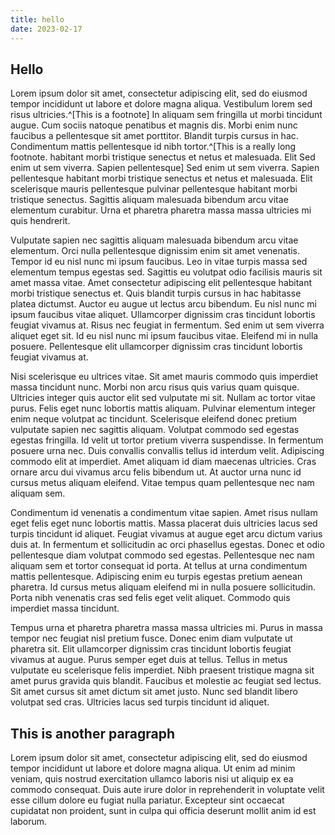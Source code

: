 ```yaml
---
title: hello
date: 2023-02-17
---
```


## Hello

Lorem ipsum dolor sit amet, consectetur adipiscing elit, sed do
eiusmod tempor incididunt ut labore et dolore magna aliqua.
Vestibulum lorem sed risus ultricies.^[This is a footnote] In
aliquam sem fringilla ut morbi tincidunt augue. Cum sociis
natoque penatibus et magnis dis. Morbi enim nunc faucibus a
pellentesque sit amet porttitor. Blandit turpis cursus in hac.
Condimentum mattis pellentesque id nibh tortor.^[This is a really
long footnote. habitant morbi tristique senectus et netus et
malesuada. Elit Sed enim ut sem viverra. Sapien pellentesque] Sed
enim ut sem viverra. Sapien pellentesque habitant morbi tristique
senectus et netus et malesuada. Elit scelerisque mauris
pellentesque pulvinar pellentesque habitant morbi tristique
senectus. Sagittis aliquam malesuada bibendum arcu vitae
elementum curabitur. Urna et pharetra pharetra massa massa
ultricies mi quis hendrerit.

Vulputate sapien nec sagittis aliquam malesuada bibendum arcu
vitae elementum. Orci nulla pellentesque dignissim enim sit amet
venenatis. Tempor id eu nisl nunc mi ipsum faucibus. Leo in vitae
turpis massa sed elementum tempus egestas sed. Sagittis eu
volutpat odio facilisis mauris sit amet massa vitae. Amet
consectetur adipiscing elit pellentesque habitant morbi tristique
senectus et. Quis blandit turpis cursus in hac habitasse platea
dictumst. Auctor eu augue ut lectus arcu bibendum. Eu nisl nunc
mi ipsum faucibus vitae aliquet. Ullamcorper dignissim cras
tincidunt lobortis feugiat vivamus at. Risus nec feugiat in
fermentum. Sed enim ut sem viverra aliquet eget sit. Id eu nisl
nunc mi ipsum faucibus vitae. Eleifend mi in nulla posuere.
Pellentesque elit ullamcorper dignissim cras tincidunt lobortis
feugiat vivamus at.

Nisi scelerisque eu ultrices vitae. Sit amet mauris commodo quis
imperdiet massa tincidunt nunc. Morbi non arcu risus quis varius
quam quisque. Ultricies integer quis auctor elit sed vulputate mi
sit. Nullam ac tortor vitae purus. Felis eget nunc lobortis
mattis aliquam. Pulvinar elementum integer enim neque volutpat ac
tincidunt. Scelerisque eleifend donec pretium vulputate sapien
nec sagittis aliquam. Volutpat commodo sed egestas egestas
fringilla. Id velit ut tortor pretium viverra suspendisse. In
fermentum posuere urna nec. Duis convallis convallis tellus id
interdum velit. Adipiscing commodo elit at imperdiet. Amet
aliquam id diam maecenas ultricies. Cras ornare arcu dui vivamus
arcu felis bibendum ut. At auctor urna nunc id cursus metus
aliquam eleifend. Vitae tempus quam pellentesque nec nam aliquam
sem.

Condimentum id venenatis a condimentum vitae sapien. Amet risus
nullam eget felis eget nunc lobortis mattis. Massa placerat duis
ultricies lacus sed turpis tincidunt id aliquet. Feugiat vivamus
at augue eget arcu dictum varius duis at. In fermentum et
sollicitudin ac orci phasellus egestas. Donec et odio
pellentesque diam volutpat commodo sed egestas. Pellentesque nec
nam aliquam sem et tortor consequat id porta. At tellus at urna
condimentum mattis pellentesque. Adipiscing enim eu turpis
egestas pretium aenean pharetra. Id cursus metus aliquam eleifend
mi in nulla posuere sollicitudin. Porta nibh venenatis cras sed
felis eget velit aliquet. Commodo quis imperdiet massa tincidunt.

Tempus urna et pharetra pharetra massa massa ultricies mi. Purus
in massa tempor nec feugiat nisl pretium fusce. Donec enim diam
vulputate ut pharetra sit. Elit ullamcorper dignissim cras
tincidunt lobortis feugiat vivamus at augue. Purus semper eget
duis at tellus. Tellus in metus vulputate eu scelerisque felis
imperdiet. Nibh praesent tristique magna sit amet purus gravida
quis blandit. Faucibus et molestie ac feugiat sed lectus. Sit
amet cursus sit amet dictum sit amet justo. Nunc sed blandit
libero volutpat sed cras. Ultricies lacus sed turpis tincidunt id
aliquet.

## This is another paragraph

Lorem ipsum dolor sit amet, consectetur adipiscing elit, sed do
eiusmod tempor incididunt ut labore et dolore magna aliqua. Ut
enim ad minim veniam, quis nostrud exercitation ullamco laboris
nisi ut aliquip ex ea commodo consequat. Duis aute irure dolor in
reprehenderit in voluptate velit esse cillum dolore eu fugiat
nulla pariatur. Excepteur sint occaecat cupidatat non proident,
sunt in culpa qui officia deserunt mollit anim id est laborum.
